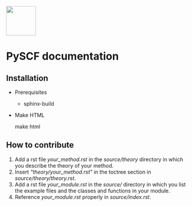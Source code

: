 <div align="left">
  <img src="https://github.com/pyscf/pyscf-doc/blob/master/logo/pyscf-logo.png" height="80px"/>
</div>

PySCF documentation
===================


Installation
------------

* Prerequisites
    - sphinx-build

* Make HTML

    make html


How to contribute
-----------------

1.  Add a rst file *your\_method.rst* in the *source/theory* directory in which you describe the theory of your method.
2.  Insert *\"theory/your\_method.rst\"* in the toctree section in *source/theory/theory.rst*.
3.  Add a rst file *your\_module.rst* in the *source/* directory in which you list the example files and the classes and functions in your module.
4.  Reference *your\_module.rst* properly in *source/index.rst*.
